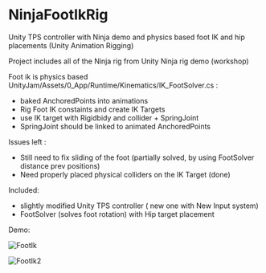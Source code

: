 # NinjaFootIkRig
Unity TPS controller with Ninja demo and physics based foot IK and hip placements (Unity Animation Rigging)


Project includes all of the Ninja rig from Unity Ninja rig demo (workshop)


Foot ik is physics based UnityJam/Assets/0_App/Runtime/Kinematics/IK_FootSolver.cs : 
 - baked AnchoredPoints into animations
 - Rig Foot IK constaints and create IK Targets
 - use IK target with Rigidbidy and collider + SpringJoint
 - SpringJoint should be linked to animated AnchoredPoints

Issues left : 
 - Still need to fix sliding of the foot (partially solved, by using FootSolver distance prev positions)
 - Need properly placed physical colliders on the IK Target (done)

Included: 
 - slightly modified Unity TPS controller ( new one with New Input system)
 - FootSolver (solves foot rotation) with Hip target placement

Demo:

![FootIk](https://github.com/studentutu/NinjaFootIkRig/assets/18601652/fe3d37d3-505d-4bb0-9261-9798a983a46b)


![FootIk2](https://github.com/studentutu/NinjaFootIkRig/assets/18601652/c731914b-3969-4928-be9f-902f2529c384)
